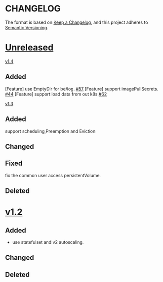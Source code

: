 # CHANGELOG
The format is based on [Keep a Changelog](https://keepachangelog.com/en/1.0.0/), and this project adheres
to [Semantic Versioning](https://semver.org/spec/v2.0.0.html).

# [Unreleased](https://github.com/StarRocks/starrocks-kubernetes-operator/compare/v1.4...master)

[v1.4](https://github.com/StarRocks/starrocks-kubernetes-operatorr/compare/v1.4...v1.3)
## Added
[Feature] use EmptyDir for be/log. [#57](https://github.com/StarRocks/starrocks-kubernetes-operator/issues/57)
[Feature] support imagePullSecrets. [#44](https://github.com/StarRocks/starrocks-kubernetes-operator/issues/44)
[Feature] support load data from out k8s.[#62](https://github.com/StarRocks/starrocks-kubernetes-operator/issues/62)


[v1.3](https://github.com/StarRocks/starrocks-kubernetes-operatorr/compare/v1.3...v1.2)
## Added
support scheduling,Preemption and Eviction
## Changed

## Fixed
fix the common user access persistentVolume.

## Deleted

# [v1.2](https://github.com/StarRocks/starrocks-kubernetes-operatorr/compare/v1.2...v1.2)

## Added
* use statefulset and v2 autoscaling.

## Changed

## Deleted
